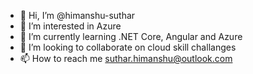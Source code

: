 - 👋 Hi, I’m @himanshu-suthar
- 👀 I’m interested in Azure
- 🌱 I’m currently learning .NET Core, Angular and Azure
- 💞️ I’m looking to collaborate on cloud skill challanges
- 📫 How to reach me suthar.himanshu@outlook.com

<!---
himanshu-suthar/himanshu-suthar is a ✨ special ✨ repository because its `README.md` (this file) appears on your GitHub profile.
You can click the Preview link to take a look at your changes.
--->
